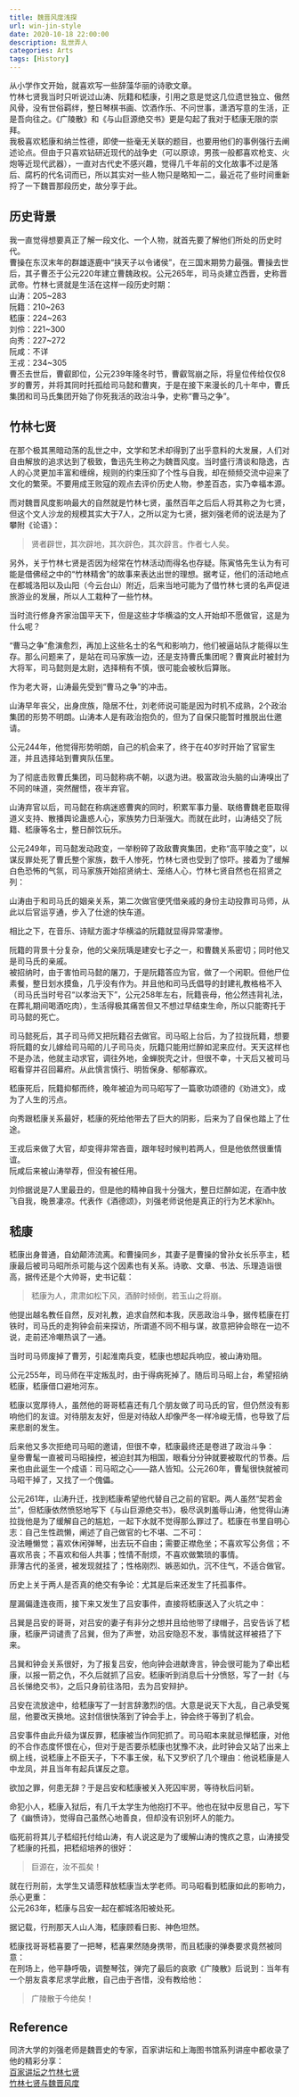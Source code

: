 ```yaml
---
title: 魏晋风度浅探
url: win-jin-style
date: 2020-10-18 22:00:00
description: 乱世弄人
categories: Arts
tags: [History]
---
```


从小学作文开始，就喜欢写一些辞藻华丽的诗歌文章。  
竹林七贤我当时只听说过山涛、阮籍和嵇康，引用之意是觉这几位遗世独立、傲然风骨，没有世俗羁绊，整日琴棋书画、饮酒作乐、不问世事，潇洒写意的生活，正是吾向往之。《广陵散》和《与山巨源绝交书》更是勾起了我对于嵇康无限的崇拜。  
我极喜欢嵇康和纳兰性德，即使一些毫无关联的题目，也要用他们的事例强行去阐述论点。但由于只喜欢钻研近现代的战争史（可以原谅，男孩一般都喜欢枪支、火炮等近现代武器），一直对古代史不感兴趣，觉得几千年前的文化故事不过是落后、腐朽的代名词而已，所以其实对一些人物只是略知一二，最近花了些时间重新捋了一下魏晋那段历史，故分享于此。

## 历史背景
我一直觉得想要真正了解一段文化、一个人物，就首先要了解他们所处的历史时代。  
曹操在东汉末年的群雄逐鹿中“挟天子以令诸侯”，在三国末期势力最强。曹操去世后，其子曹丕于公元220年建立曹魏政权。公元265年，司马炎建立西晋，史称晋武帝。竹林七贤就是生活在这样一段历史时期：  
山涛：205~283  
阮籍：210~263  
嵇康：224~263  
刘伶：221~300  
向秀：227~272  
阮咸：不详  
王戎：234~305  
曹丕去世后，曹叡即位，公元239年隆冬时节，曹叡驾崩之际，将皇位传给仅仅8岁的曹芳，并将其同时托孤给司马懿和曹爽，于是在接下来漫长的几十年中，曹氏集团和司马氏集团开始了你死我活的政治斗争，史称“曹马之争”。

## 竹林七贤
在那个极其黑暗动荡的乱世之中，文学和艺术却得到了出乎意料的大发展，人们对自由解放的追求达到了极致，鲁迅先生称之为魏晋风度。当时盛行清谈和隐逸，古人的心灵更加丰富和缠绵，规则的约束压抑了个性与自我，却在频频交流中迎来了文化的繁荣。不要用成王败寇的观点去评价历史人物，参差百态，实乃幸福本源。

而对魏晋风度影响最大的自然就是竹林七贤，虽然百年之后后人将其称之为七贤，但这个文人沙龙的规模其实大于7人，之所以定为七贤，据刘强老师的说法是为了攀附《论语》：

> 贤者辟世，其次辟地，其次辟色，其次辟言。作者七人矣。

另外，关于竹林七贤是否因为经常在竹林活动而得名也存疑。陈寅恪先生认为有可能是借佛经之中的“竹林精舍”的故事来表达出世的理想。据考证，他们的活动地点在都城洛阳以及山阳（今云台山）附近，后来当地可能为了借竹林七贤的名声促进旅游业的发展，所以人工栽种了一些竹林。

当时流行修身齐家治国平天下，但是这些才华横溢的文人开始却不愿做官，这是为什么呢？

“曹马之争”愈演愈烈，再加上这些名士的名气和影响力，他们被逼站队才能得以生存。那么问题来了，是站在司马家族一边，还是支持曹氏集团呢？曹爽此时被封为大将军，司马懿则是太尉，选择稍有不慎，很可能会被秋后算账。

作为老大哥，山涛最先受到“曹马之争”的冲击。

山涛早年丧父，出身庶族，隐居不仕，刘老师说可能是因为时机不成熟，2个政治集团的形势不明朗。山涛本人是有政治抱负的，但为了自保只能暂时推脱出仕邀请。

公元244年，他觉得形势明朗，自己的机会来了，终于在40岁时开始了官宦生涯，并且选择站到曹爽队伍里。

为了彻底击败曹氏集团，司马懿称病不朝，以退为进。极富政治头脑的山涛嗅出了不同的味道，突然醒悟，夜半弃官。

山涛弃官以后，司马懿在称病迷惑曹爽的同时，积累军事力量、联络曹魏老臣取得道义支持、散播舆论蛊惑人心，家族势力日渐强大。而就在此时，山涛结交了阮籍、嵇康等名士，整日醉饮玩乐。

公元249年，司马懿发动政变，一举粉碎了政敌曹爽集团，史称“高平陵之变”，以谋反罪处死了曹氏整个家族，数千人惨死，竹林七贤也受到了惊吓。接着为了缓解白色恐怖的气氛，司马家族开始招贤纳士、笼络人心，竹林七贤自然也在招贤之列：

山涛由于和司马氏的姻亲关系，第二次做官便凭借亲戚的身份主动投靠司马师，从此以后官运亨通，步入了仕途的快车道。

相比之下，在音乐、诗赋方面才华横溢的阮籍就显得异常凄惨。

阮籍的背景十分复杂，他的父亲阮瑀是建安七子之一，和曹魏关系密切；同时他又是司马氏的亲戚。  
被招纳时，由于害怕司马懿的屠刀，于是阮籍答应为官，做了一个闲职。但他尸位素餐，整日划水摸鱼，几乎没有作为。并且他和司马氏倡导的封建礼教格格不入（司马氏当时号召“以孝治天下”，公元258年左右，阮籍丧母，他公然违背礼法，在葬礼期间喝酒吃肉），生活得极其痛苦但又不想过早结束生命，所以只能寄托于司马懿的死亡。

司马懿死后，其子司马师又把阮籍召去做官。司马昭上台后，为了拉拢阮籍，想要将阮籍的女儿嫁给司马昭的儿子司马炎，阮籍只能用烂醉如泥来应付。天天这样也不是办法，他就主动求官，调往外地，金蝉脱壳之计，但很不幸，十天后又被司马昭看穿并召回幕府。从此慎言慎行、明哲保身、郁郁寡欢。

嵇康死后，阮籍抑郁而终，晚年被迫为司马昭写了一篇歌功颂德的《劝进文》，成为了人生的污点。

向秀跟嵇康关系最好，嵇康的死给他带去了巨大的阴影，后来为了自保也踏上了仕途。

王戎后来做了大官，却变得非常吝啬，跟年轻时候判若两人，但是他依然很重情谊。  
阮咸后来被山涛举荐，但没有被任用。

刘伶据说是7人里最丑的，但是他的精神自我十分强大，整日烂醉如泥，在酒中放飞自我，晚景凄凉。代表作《酒德颂》，刘强老师说他是真正的行为艺术家hh。

## 嵇康
嵇康出身普通，自幼颠沛流离。和曹操同乡，其妻子是曹操的曾孙女长乐亭主，嵇康最后被司马昭所杀可能与这个因素也有关系。诗歌、文章、书法、乐理造诣很高，据传还是个大帅哥，史书记载：

> 嵇康为人，肃肃如松下风，酒醉时倾倒，若玉山之将崩。

他提出越名教任自然，反对礼教，追求自然和本我，厌恶政治斗争，据传嵇康在打铁时，司马氏的走狗钟会前来探访，所谓道不同不相与谋，故意把钟会晾在一边不说，走前还冷嘲热讽了一通。

当时司马师废掉了曹芳，引起淮南兵变，嵇康也想起兵响应，被山涛劝阻。

公元255年，司马师在平定叛乱时，由于得病死掉了。随后司马昭上台，希望招纳嵇康，嵇康借口避地河东。

嵇康以宽厚待人，虽然他的哥哥嵇喜还有几个朋友做了司马氏的官，但仍然没有影响他们的友谊。对待朋友友好，但是对待敌人却像严冬一样冷峻无情，也导致了后来悲剧的发生。

后来他又多次拒绝司马昭的邀请，但很不幸，嵇康最终还是卷进了政治斗争：  
皇帝曹髦一直被司马昭操控，被迫封其为相国，眼看分分钟就要被取代的节奏。后来也由此诞生一个成语：司马昭之心——路人皆知。公元260年，曹髦很快就被司马昭干掉了，又找了一个傀儡。

公元261年，山涛升迁，找到嵇康希望他代替自己之前的官职。两人虽然“契若金兰”，但嵇康依然愤怒地写下《与山巨源绝交书》，极尽讽刺羞辱山涛，他觉得山涛拉拢他是为了缓解自己的尴尬，一起下水就不觉得那么罪过了。嵇康在书里自明心志：自己生性疏懒，阐述了自己做官的七不堪、二不可：  
没法睡懒觉；喜欢休闲弹琴，出去玩不自由；需要正襟危坐；不喜欢写公务信；不喜欢吊丧；不喜欢和俗人共事；性情不耐烦，不喜欢做繁琐的事情。  
菲薄古代的圣贤，被发现就挂了；性格刚烈、嫉恶如仇，沉不住气，不适合做官。

历史上关于两人是否真的绝交有争论：尤其是后来还发生了托孤事件。

屋漏偏逢连夜雨，接下来又发生了吕安事件，直接将嵇康送入了火坑之中：

吕巽是吕安的哥哥，对吕安的妻子有非分之想并且给他带了绿帽子，吕安告诉了嵇康，嵇康严词谴责了吕巽，但为了声誉，劝吕安隐忍不发，事情就这样被捂了下来。

吕巽和钟会关系很好，为了报复吕安，他向钟会进献谗言，钟会很可能为了牵出嵇康，以报一箭之仇，不久后就抓了吕安。嵇康听到消息后十分愤怒，写了一封《与吕长悌绝交书》，之后只身前往洛阳，去为吕安辩护。

吕安在流放途中，给嵇康写了一封言辞激烈的信。大意是说天下大乱，自己承受冤屈，他要改天换地。这封信很快落到了钟会手上，钟会终于等到了机会。

吕安事件由此升级为谋反罪，嵇康被当作同犯抓了。司马昭本来就忌惮嵇康，对他的不合作态度怀恨在心，但对于是否要杀嵇康也犹豫不决，此时钟会又站了出来上纲上线，说嵇康上不臣天子，下不事王侯，私下又罗织了几个理由：他说嵇康是人中龙凤，并且当年有起兵谋反之意。

欲加之罪，何患无辞？于是吕安和嵇康被关入死囚牢房，等待秋后问斩。

命犯小人，嵇康入狱后，有几千太学生为他抱打不平。他也在狱中反思自己，写下了《幽愤诗》，觉得自己虽然心地善良，但却没有识别坏人的能力。

临死前将其儿子嵇绍托付给山涛，有人说这是为了缓解山涛的愧疚之意，山涛接受了嵇康的托孤，把嵇绍培养的很好：

> 巨源在，汝不孤矣！

就在行刑前，太学生又请愿释放嵇康当太学老师。司马昭看到嵇康如此的影响力，杀心更重：  
公元263年，嵇康与吕安一起在都城洛阳被处死。

据记载，行刑那天人山人海，嵇康顾看日影、神色坦然。

嵇康找哥哥嵇喜要了一把琴，嵇喜果然随身携带，而且嵇康的弹奏要求竟然被同意：  
在刑场上，他平静呼吸，调整琴弦，弹完了最后的哀歌《广陵散》后说到：当年有一个朋友袁孝尼求学此散，自己由于吝惜，没有教给他：

> 广陵散于今绝矣！

## Reference
同济大学的刘强老师是魏晋史的专家，百家讲坛和上海图书馆系列讲座中都收录了他的精彩分享：  
[百家讲坛之竹林七贤](http://tv.cctv.com/lm/bjjt/index.shtml#&Type=0&Y=2010&M=10)  
[竹林七贤与魏晋风度](https://www.bilibili.com/video/BV1Zt411d7Fr)